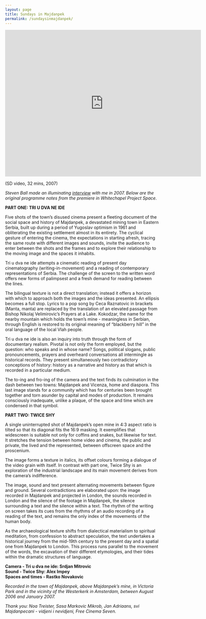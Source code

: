 ```yaml
---
layout: page
title: Sundays in Majdanpek
permalink: /sundaysinmajdanpek/
---
```


<iframe src="https://player.vimeo.com/video/442072621?h=a9bafdf69a" width="640" height="480" frameborder="0" allow="autoplay; fullscreen" allowfullscreen></iframe>  
  
(SD video, 32 mins, 2007)  

_Steven Ball made an illuminating [interview](http://www.studycollection.co.uk/sundaysinmajdanpek/) with me in 2007. Below are the original programme notes from the premiere in Whitechapel Project Space._  

**PART ONE: TRI U DVA NE IDE**


Five shots of the town’s disused cinema present a fleeting document of the social space and history of Majdanpek, a devastated mining town in Eastern Serbia, built up during a period of Yugoslav optimism in 1961 and obliterating the existing settlement almost in its entirety. The cyclical gesture of entering the cinema, the expectations in starting afresh, tracing the same route with different images and sounds, invite the audience to enter between the shots and the frames and to explore their relationship to the moving image and the spaces it inhabits.

Tri u dva ne ide attempts a cinematic reading of present day cinematography (writing-in-movement) and a reading of contemporary representations of Serbia. The challenge of the screen to the written word offers new forms of palimpsest and a fresh demand for reading between the lines.

The bilingual texture is not a direct translation; instead it offers a horizon with which to approach both the images and the ideas presented. An ellipsis becomes a full stop. Lyrics to a pop song by Ceca Raznatovic in brackets (Manta, manta) are replaced by the translation of an elevated passage from Bishop Nikolaj Velimirovic’s Prayers at a Lake. Kokodzar, the name for the nearby mountain which holds the town’s mine - meaningless in Serbian, through English is restored to its original meaning of “blackberry hill” in the oral language of the local Vlah people.

Tri u dva ne ide is also an inquiry into truth through the form of documentary realism. Pivotal is not only the form employed, but the question: who speaks and in whose name? Songs, political slogans, public pronouncements, prayers and overheard conversations all intermingle as historical records. They present simultaneously two contradictory conceptions of history: history as a narrative and history as that which is recorded in a particular medium.

The to-ing and fro-ing of the camera and the text finds its culmination in the dash between two towns: Majdanpek and Vicenza, home and diaspora. This last image stands for a community which has for centuries been brought together and torn asunder by capital and modes of production. It remains consciously inadequate, unlike a plaque, of the space and time which are condensed in that symbol.


**PART TWO: TWICE SHY**

A single uninterrupted shot of Majdanpek’s open mine in 4:3 aspect ratio is tilted so that its diagonal fits the 16:9 masking. It exemplifies that widescreen is suitable not only for coffins and snakes, but likewise for text. It stretches the tension between home video and cinema, the public and private, the lived and the represented, between offscreen space and the proscenium.

The image forms a texture in italics, its offset colours forming a dialogue of the video grain with itself. In contrast with part one, Twice Shy is an exploration of the industrial landscape and its main movement derives from the camera’s indifference.

The image, sound and text present alternating movements between figure and ground. Several contradictions are elaborated upon: the image recorded in Majdanpek and projected in London, the sounds recorded in London and the silence of the footage in Majdanpek, the silence surrounding a text and the silence within a text. The rhythm of the writing on screen takes its cues from the rhythms of an audio recording of a reading of the text, and remains the only index of the movements of the human body.

As the archaeological texture shifts from dialectical materialism to spiritual meditation, from confession to abstract speculation, the text undertakes a historical journey from the mid-19th century to the present day and a spatial one from Majdanpek to London. This process runs parallel to the movement of the words, the excavation of their different etymologies, and their tides within the dramatic structures of language.
  
**Camera - Tri u dva ne ide: Srdjan Mitrovic  
Sound - Twice Shy: Alex Impey  
Spaces and times - Rastko Novakovic**  
  
_Recorded in the town of Majdanpek, above Majdanpek’s mine, in Victoria Park and in the vicinity of the Westerkerk in Amsterdam,
between August 2006 and January 2007._  

_Thank you: Noa Treister, Sasa Markovic Mikrob, Jan Adriaans, svi Majdanpecani - vidjeni i nevidjeni, Free Cinema Seven._  
